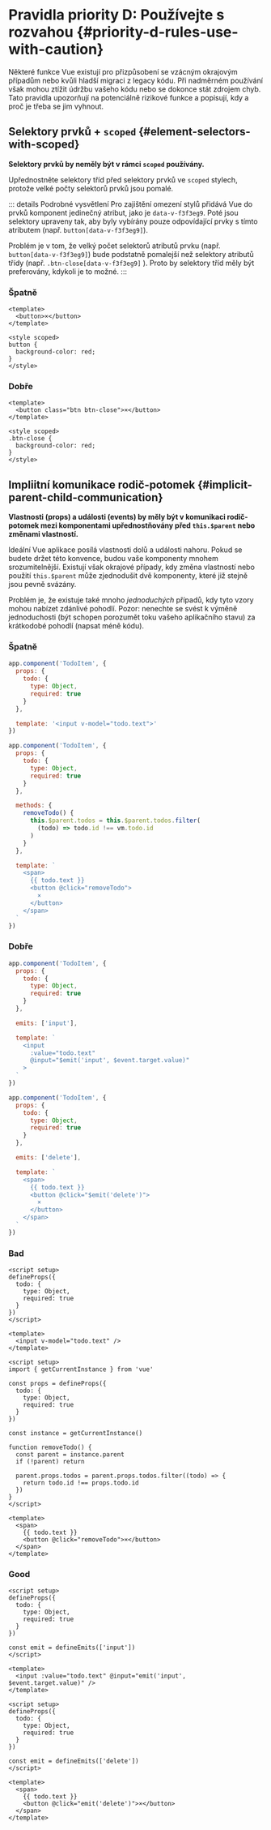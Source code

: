 # Pravidla priority D: Používejte s rozvahou {#priority-d-rules-use-with-caution}

Některé funkce Vue existují pro přizpůsobení se vzácným okrajovým případům nebo kvůli hladší migraci z legacy kódu. Při nadměrném používání však mohou ztížit údržbu vašeho kódu nebo se dokonce stát zdrojem chyb. Tato pravidla upozorňují na potenciálně rizikové funkce a popisují, kdy a proč je třeba se jim vyhnout.

## Selektory prvků + `scoped` {#element-selectors-with-scoped}

**Selektory prvků by neměly být v rámci `scoped` používány.**

Upřednostněte selektory tříd před selektory prvků ve `scoped` stylech, protože velké počty selektorů prvků jsou pomalé.

::: details Podrobné vysvětlení
Pro zajištění omezení stylů přidává Vue do prvků komponent jedinečný atribut, jako je `data-v-f3f3eg9`. Poté jsou selektory upraveny tak, aby byly vybírány pouze odpovídající prvky s tímto atributem (např. `button[data-v-f3f3eg9]`).

Problém je v tom, že velký počet selektorů atributů prvku (např. `button[data-v-f3f3eg9]`) bude podstatně pomalejší než selektory atributů třídy (např. `.btn-close[data-v-f3f3eg9]` ). Proto by selektory tříd měly být preferovány, kdykoli je to možné.
:::

<div class="style-example style-example-bad">
<h3>Špatně</h3>

```vue-html
<template>
  <button>×</button>
</template>

<style scoped>
button {
  background-color: red;
}
</style>
```

</div>

<div class="style-example style-example-good">
<h3>Dobře</h3>

```vue-html
<template>
  <button class="btn btn-close">×</button>
</template>

<style scoped>
.btn-close {
  background-color: red;
}
</style>
```

</div>

## Impliitní komunikace rodič-potomek {#implicit-parent-child-communication}

**Vlastnosti (props) a události (events) by měly být v komunikaci rodič-potomek mezi komponentami upřednostňovány před `this.$parent` nebo změnami vlastností.**

Ideální Vue aplikace posílá vlastnosti dolů a události nahoru. Pokud se budete držet této konvence, budou vaše komponenty mnohem srozumitelnější. Existují však okrajové případy, kdy změna vlastností nebo použití `this.$parent` může zjednodušit dvě komponenty, které již stejně jsou pevně svázány.

Problém je, že existuje také mnoho _jednoduchých_ případů, kdy tyto vzory mohou nabízet zdánlivé pohodlí. Pozor: nenechte se svést k výměně jednoduchosti (být schopen porozumět toku vašeho aplikačního stavu) za krátkodobé pohodlí (napsat méně kódu).

<div class="options-api">

<div class="style-example style-example-bad">
<h3>Špatně</h3>

```js
app.component('TodoItem', {
  props: {
    todo: {
      type: Object,
      required: true
    }
  },

  template: '<input v-model="todo.text">'
})
```

```js
app.component('TodoItem', {
  props: {
    todo: {
      type: Object,
      required: true
    }
  },

  methods: {
    removeTodo() {
      this.$parent.todos = this.$parent.todos.filter(
        (todo) => todo.id !== vm.todo.id
      )
    }
  },

  template: `
    <span>
      {{ todo.text }}
      <button @click="removeTodo">
        ×
      </button>
    </span>
  `
})
```

</div>

<div class="style-example style-example-good">
<h3>Dobře</h3>

```js
app.component('TodoItem', {
  props: {
    todo: {
      type: Object,
      required: true
    }
  },

  emits: ['input'],

  template: `
    <input
      :value="todo.text"
      @input="$emit('input', $event.target.value)"
    >
  `
})
```

```js
app.component('TodoItem', {
  props: {
    todo: {
      type: Object,
      required: true
    }
  },

  emits: ['delete'],

  template: `
    <span>
      {{ todo.text }}
      <button @click="$emit('delete')">
        ×
      </button>
    </span>
  `
})
```

</div>

</div>

<div class="composition-api">

<div class="style-example style-example-bad">
<h3>Bad</h3>

```vue
<script setup>
defineProps({
  todo: {
    type: Object,
    required: true
  }
})
</script>

<template>
  <input v-model="todo.text" />
</template>
```

```vue
<script setup>
import { getCurrentInstance } from 'vue'

const props = defineProps({
  todo: {
    type: Object,
    required: true
  }
})

const instance = getCurrentInstance()

function removeTodo() {
  const parent = instance.parent
  if (!parent) return

  parent.props.todos = parent.props.todos.filter((todo) => {
    return todo.id !== props.todo.id
  })
}
</script>

<template>
  <span>
    {{ todo.text }}
    <button @click="removeTodo">×</button>
  </span>
</template>
```

</div>

<div class="style-example style-example-good">
<h3>Good</h3>

```vue
<script setup>
defineProps({
  todo: {
    type: Object,
    required: true
  }
})

const emit = defineEmits(['input'])
</script>

<template>
  <input :value="todo.text" @input="emit('input', $event.target.value)" />
</template>
```

```vue
<script setup>
defineProps({
  todo: {
    type: Object,
    required: true
  }
})

const emit = defineEmits(['delete'])
</script>

<template>
  <span>
    {{ todo.text }}
    <button @click="emit('delete')">×</button>
  </span>
</template>
```

</div>

</div>
